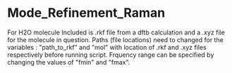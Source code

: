# Mode_Refinement_Raman
For H2O molecule
Included is .rkf file from a dftb calculation and a .xyz file for the molecule in question. 
Paths (file locations) need to changed for the variables : "path_to_rkf" and "mol" with location of .rkf and .xyz files respectively before running script.
Frquency range can be specified by changing the values of "fmin" and "fmax".
